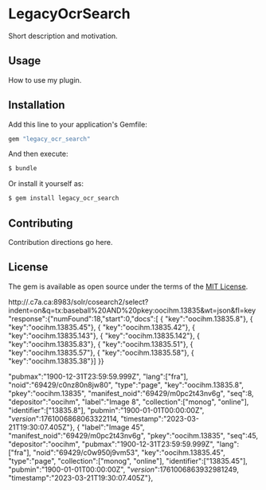 # LegacyOcrSearch
Short description and motivation.

## Usage
How to use my plugin.

## Installation
Add this line to your application's Gemfile:

```ruby
gem "legacy_ocr_search"
```

And then execute:
```bash
$ bundle
```

Or install it yourself as:
```bash
$ gem install legacy_ocr_search
```

## Contributing
Contribution directions go here.

## License
The gem is available as open source under the terms of the [MIT License](https://opensource.org/licenses/MIT).


http://.c7a.ca:8983/solr/cosearch2/select?indent=on&q=tx:baseball%20AND%20pkey:oocihm.13835&wt=json&fl=key
"response":{"numFound":18,"start":0,"docs":[
      {
        "key":"oocihm.13835.8"},
      {
        "key":"oocihm.13835.45"},
      {
        "key":"oocihm.13835.42"},
      {
        "key":"oocihm.13835.143"},
      {
        "key":"oocihm.13835.142"},
      {
        "key":"oocihm.13835.83"},
      {
        "key":"oocihm.13835.51"},
      {
        "key":"oocihm.13835.57"},
      {
        "key":"oocihm.13835.58"},
      {
        "key":"oocihm.13835.38"}]
  }}









   "pubmax":"1900-12-31T23:59:59.999Z",
        "lang":["fra"],
        "noid":"69429/c0nz80n8jw80",
        "type":"page",
        "key":"oocihm.13835.8",
        "pkey":"oocihm.13835",
        "manifest_noid":"69429/m0pc2t43nv6g",
        "seq":8,
        "depositor":"oocihm",
        "label":"Image 8",
        "collection":["monog",
          "online"],
        "identifier":["13835.8"],
        "pubmin":"1900-01-01T00:00:00Z",
        "_version_":1761006868063322114,
        "timestamp":"2023-03-21T19:30:07.405Z"},
      {
        "label":"Image 45",
        "manifest_noid":"69429/m0pc2t43nv6g",
        "pkey":"oocihm.13835",
        "seq":45,
        "depositor":"oocihm",
        "pubmax":"1900-12-31T23:59:59.999Z",
        "lang":["fra"],
        "noid":"69429/c0w950j9vm53",
        "key":"oocihm.13835.45",
        "type":"page",
        "collection":["monog",
          "online"],
        "identifier":["13835.45"],
        "pubmin":"1900-01-01T00:00:00Z",
        "_version_":1761006863932981249,
        "timestamp":"2023-03-21T19:30:07.405Z"},